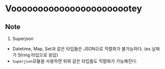 # Vooooooooooooooooooooootey

## Note

1. Superjson

- Datetime, Map, Set과 같은 타입들은 JSON으로 직렬화가 불가능하다. (ex.날짜가 String 타입으로 응답)
- `Superjson`모듈을 사용하면 위와 같은 타입들도 직렬화가 가능해진다.
